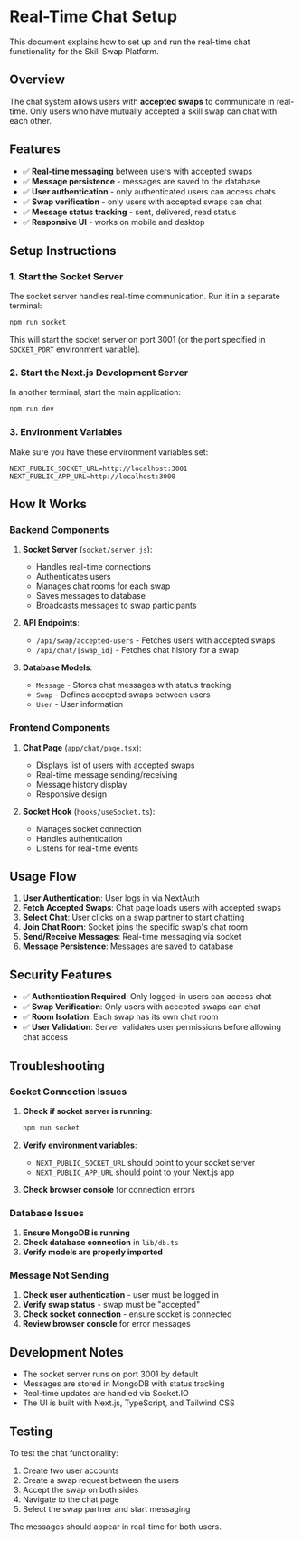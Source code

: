 # Real-Time Chat Setup

This document explains how to set up and run the real-time chat functionality for the Skill Swap Platform.

## Overview

The chat system allows users with **accepted swaps** to communicate in real-time. Only users who have mutually accepted a skill swap can chat with each other.

## Features

- ✅ **Real-time messaging** between users with accepted swaps
- ✅ **Message persistence** - messages are saved to the database
- ✅ **User authentication** - only authenticated users can access chats
- ✅ **Swap verification** - only users with accepted swaps can chat
- ✅ **Message status tracking** - sent, delivered, read status
- ✅ **Responsive UI** - works on mobile and desktop

## Setup Instructions

### 1. Start the Socket Server

The socket server handles real-time communication. Run it in a separate terminal:

```bash
npm run socket
```

This will start the socket server on port 3001 (or the port specified in `SOCKET_PORT` environment variable).

### 2. Start the Next.js Development Server

In another terminal, start the main application:

```bash
npm run dev
```

### 3. Environment Variables

Make sure you have these environment variables set:

```env
NEXT_PUBLIC_SOCKET_URL=http://localhost:3001
NEXT_PUBLIC_APP_URL=http://localhost:3000
```

## How It Works

### Backend Components

1. **Socket Server** (`socket/server.js`):
   - Handles real-time connections
   - Authenticates users
   - Manages chat rooms for each swap
   - Saves messages to database
   - Broadcasts messages to swap participants

2. **API Endpoints**:
   - `/api/swap/accepted-users` - Fetches users with accepted swaps
   - `/api/chat/[swap_id]` - Fetches chat history for a swap

3. **Database Models**:
   - `Message` - Stores chat messages with status tracking
   - `Swap` - Defines accepted swaps between users
   - `User` - User information

### Frontend Components

1. **Chat Page** (`app/chat/page.tsx`):
   - Displays list of users with accepted swaps
   - Real-time message sending/receiving
   - Message history display
   - Responsive design

2. **Socket Hook** (`hooks/useSocket.ts`):
   - Manages socket connection
   - Handles authentication
   - Listens for real-time events

## Usage Flow

1. **User Authentication**: User logs in via NextAuth
2. **Fetch Accepted Swaps**: Chat page loads users with accepted swaps
3. **Select Chat**: User clicks on a swap partner to start chatting
4. **Join Chat Room**: Socket joins the specific swap's chat room
5. **Send/Receive Messages**: Real-time messaging via socket
6. **Message Persistence**: Messages are saved to database

## Security Features

- ✅ **Authentication Required**: Only logged-in users can access chat
- ✅ **Swap Verification**: Only users with accepted swaps can chat
- ✅ **Room Isolation**: Each swap has its own chat room
- ✅ **User Validation**: Server validates user permissions before allowing chat access

## Troubleshooting

### Socket Connection Issues

1. **Check if socket server is running**:
   ```bash
   npm run socket
   ```

2. **Verify environment variables**:
   - `NEXT_PUBLIC_SOCKET_URL` should point to your socket server
   - `NEXT_PUBLIC_APP_URL` should point to your Next.js app

3. **Check browser console** for connection errors

### Database Issues

1. **Ensure MongoDB is running**
2. **Check database connection** in `lib/db.ts`
3. **Verify models are properly imported**

### Message Not Sending

1. **Check user authentication** - user must be logged in
2. **Verify swap status** - swap must be "accepted"
3. **Check socket connection** - ensure socket is connected
4. **Review browser console** for error messages

## Development Notes

- The socket server runs on port 3001 by default
- Messages are stored in MongoDB with status tracking
- Real-time updates are handled via Socket.IO
- The UI is built with Next.js, TypeScript, and Tailwind CSS

## Testing

To test the chat functionality:

1. Create two user accounts
2. Create a swap request between the users
3. Accept the swap on both sides
4. Navigate to the chat page
5. Select the swap partner and start messaging

The messages should appear in real-time for both users. 